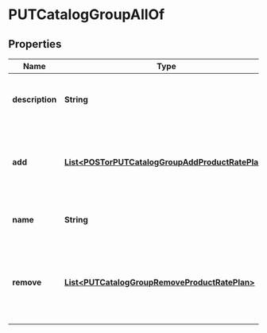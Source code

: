 

# PUTCatalogGroupAllOf


## Properties

| Name | Type | Description | Notes |
|------------ | ------------- | ------------- | -------------|
|**description** | **String** | The description of the catalog group.  |  [optional] |
|**add** | [**List&lt;POSTorPUTCatalogGroupAddProductRatePlan&gt;**](POSTorPUTCatalogGroupAddProductRatePlan.md) | The list of product rate plans to be added to the catalog group.  |  [optional] |
|**name** | **String** | The unique name of the catalog group.  |  [optional] |
|**remove** | [**List&lt;PUTCatalogGroupRemoveProductRatePlan&gt;**](PUTCatalogGroupRemoveProductRatePlan.md) | The list of product rate plans to be removed from the catalog group.  |  [optional] |



